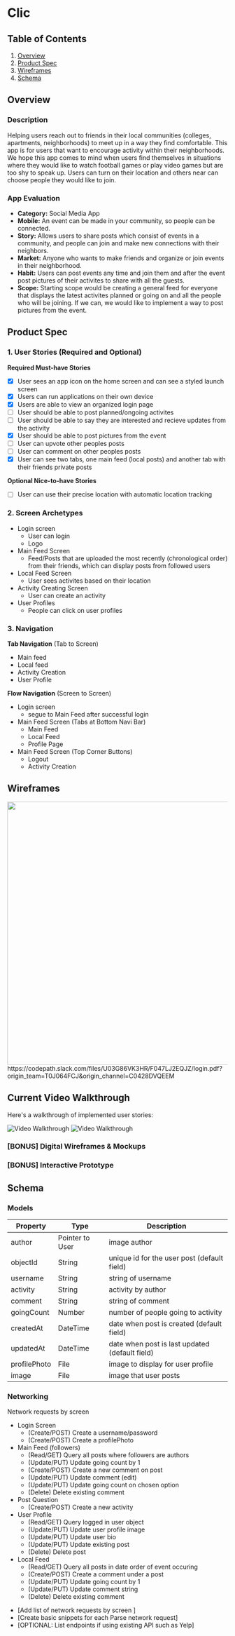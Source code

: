 # Clic

## Table of Contents
1. [Overview](#Overview)
1. [Product Spec](#Product-Spec)
1. [Wireframes](#Wireframes)
2. [Schema](#Schema)


## Overview
### Description
Helping users reach out to friends in their local communities (colleges,  apartments, neighborhoods) to meet up in a way they find comfortable.
This app is for users that want to encourage activity within their neighborhoods. We hope this app comes to mind when users find themselves in situations where they would like to watch football games or play video games but are too shy to speak up. Users can turn on their location and others near can choose people they would like to join.

### App Evaluation
- **Category:** Social Media App
- **Mobile:** An event can be made in your community, so people can be connected.
- **Story:** Allows users to share posts which consist of events in a community, and people can join and make new connections with their neighbors.
- **Market:** Anyone who wants to make friends and organize or join events in their neighborhood. 
- **Habit:** Users can post events any time and join them and after the event post pictures of their activites to share with all the guests. 
- **Scope:** Starting scope would be creating a general feed for everyone that displays the latest activites planned or going on and all the people who will be joining. If we can, we would like to implement a way to post pictures from the event. 


## Product Spec

### 1. User Stories (Required and Optional)

**Required Must-have Stories**

* [x] User sees an app icon on the home screen and can see a styled launch screen
* [x] Users can run applications on their own device
* [x] Users are able to view an organized login page
* [ ] User should be able to post planned/ongoing activites
* [ ] User should be able to say they are interested and recieve updates from the activity
* [x] User should be able to post pictures from the event
* [ ] User can upvote other peoples posts
* [ ] User can comment on other peoples posts
* [x] User can see two tabs, one main feed (local posts) and another tab with their friends private posts

**Optional Nice-to-have Stories**

* [ ] User can use their precise location with automatic location tracking

### 2. Screen Archetypes

* Login screen
   * User can login
   * Logo
* Main Feed Screen
   * Feed/Posts that are uploaded the most recently (chronological order) from their friends, which can display posts from followed users
* Local Feed Screen
   * User sees activites based on their location
* Activity Creating Screen
    * User can create an activity
* User Profiles
    * People can click on user profiles


### 3. Navigation

**Tab Navigation** (Tab to Screen)

* Main feed
* Local feed
* Activity Creation
* User Profile

**Flow Navigation** (Screen to Screen)

* Login screen
   * segue to Main Feed after successful login
* Main Feed Screen (Tabs at Bottom Navi Bar)
   * Main Feed
   * Local Feed
   * Profile Page
* Main Feed Screen (Top Corner Buttons)
   * Logout
   * Activity Creation


## Wireframes

<img src="https://i.imgur.com/lO4PIoS.jpg" width=600>
https://codepath.slack.com/files/U03G86VK3HR/F047LJ2EQJZ/login.pdf?origin_team=T0J064FCJ&origin_channel=C0428DVQEEM

## Current Video Walkthrough

Here's a walkthrough of implemented user stories:

<img src='http://g.recordit.co/7Jws9s6I9Q.gif' title='Video Walkthrough' width='' alt='Video Walkthrough' />
<img src='http://g.recordit.co/s69Hxa17Yy.gif' title='Video Walkthrough' width='' alt='Video Walkthrough' />

### [BONUS] Digital Wireframes & Mockups

### [BONUS] Interactive Prototype

## Schema 
### Models
| Property      | Type     | Description |
| ------------- | -------- | ------------|
| author        | Pointer to User| image author |
| objectId      | String   | unique id for the user post (default field) |
| username      | String   | string of username
| activity      | String   | activity by author |
| comment       | String   | string of comment |
| goingCount    | Number   | number of people going to activity |
| createdAt     | DateTime | date when post is created (default field) |
| updatedAt     | DateTime | date when post is last updated (default field)
| profilePhoto  | File     | image to display for user profile |
| image         | File     | image that user posts |

### Networking
Network requests by screen
* Login Screen
    * (Create/POST) Create a username/password
    * (Create/POST) Create a profilePhoto
* Main Feed (followers)
    * (Read/GET) Query all posts where followers are authors 
    * (Update/PUT) Update going count by 1
    * (Create/POST) Create a new comment on post
    * (Update/PUT) Update comment (edit)
    * (Update/PUT) Update going count on chosen option
    * (Delete) Delete existing comment
* Post Question
    * (Create/POST) Create a new activity
* User Profile
    * (Read/GET) Query logged in user object
    * (Update/PUT) Update user profile image
    * (Update/PUT) Update user bio
    * (Update/PUT) Update existing post
    * (Delete) Delete post
* Local Feed
    * (Read/GET) Query all posts in date order of event occuring
    * (Create/POST) Create a comment under a post
    * (Update/PUT) Update going count by 1
    * (Update/PUT) Update comment string
    * (Delete) Delete existing comment
  
- [Add list of network requests by screen ]
- [Create basic snippets for each Parse network request]
- [OPTIONAL: List endpoints if using existing API such as Yelp]
